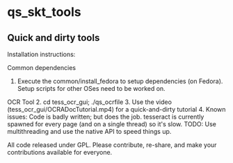 # qs_skt_tools
Quick and dirty tools
---

Installation instructions:

Common dependencies
1. Execute the common/install_fedora to setup dependencies (on Fedora). Setup scripts for other OSes need to be worked on.

OCR Tool
2. cd tess_ocr_gui; ./qs_ocrfile
3. Use the video (tess_ocr_gui/OCRADocTutorial.mp4) for a quick-and-dirty tutorial
4. Known issues: Code is badly written; but does the job. tesseract is currently spawned for every page (and on a single thread) so it's slow. TODO: Use multithreading and use the native API to speed things up.

All code released under GPL. Please contribute, re-share, and make your contributions available for everyone.

